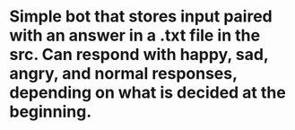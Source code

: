 # Simple bot that stores input paired with an answer in a .txt file in the src. Can respond with happy, sad, angry, and normal responses, depending on what is decided at the beginning.